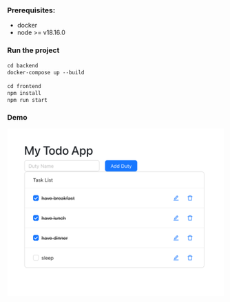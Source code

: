 ### Prerequisites:
- docker
- node >= v18.16.0

### Run the project
```
cd backend
docker-compose up --build

cd frontend
npm install
npm run start
```

### Demo
![alt text](image.png)